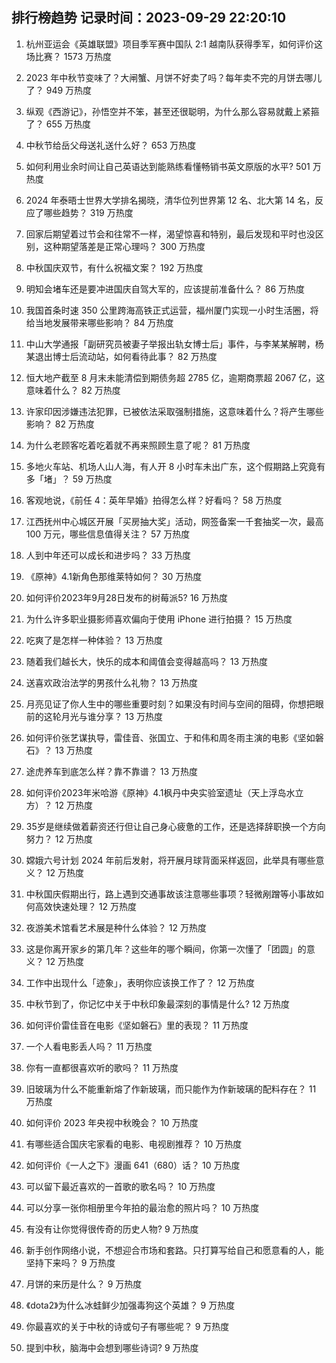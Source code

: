
## 排行榜趋势 记录时间：2023-09-29 22:20:10
  
  1. 杭州亚运会《英雄联盟》项目季军赛中国队 2:1 越南队获得季军，如何评价这场比赛？ 1573 万热度
    
  2. 2023 年中秋节变味了？大闸蟹、月饼不好卖了吗？每年卖不完的月饼去哪儿了？ 949 万热度
    
  3. 纵观《西游记》，孙悟空并不笨，甚至还很聪明，为什么那么容易就戴上紧箍了？ 655 万热度
    
  4. 中秋节给岳父母送礼送什么好？ 653 万热度
    
  5. 如何利用业余时间让自己英语达到能熟练看懂畅销书英文原版的水平? 501 万热度
    
  6. 2024 年泰晤士世界大学排名揭晓，清华位列世界第 12 名、北大第 14 名，反应了哪些趋势？ 319 万热度
    
  7. 回家后期望着过节会和往常不一样，渴望惊喜和特别，最后发现和平时也没区别，这种期望落差是正常心理吗？ 300 万热度
    
  8. 中秋国庆双节，有什么祝福文案？ 192 万热度
    
  9. 明知会堵车还是要冲进国庆自驾大军的，应该提前准备什么？ 86 万热度
    
  10. 我国首条时速 350 公里跨海高铁正式运营，福州厦门实现一小时生活圈，将给当地发展带来哪些影响？ 84 万热度
    
  11. 中山大学通报「副研究员被妻子举报出轨女博士后」事件，与李某某解聘，杨某退出博士后流动站，如何看待此事？ 82 万热度
    
  12. 恒大地产截至 8 月末未能清偿到期债务超 2785 亿，逾期商票超 2067 亿，这意味着什么？ 82 万热度
    
  13. 许家印因涉嫌违法犯罪，已被依法采取强制措施，这意味着什么？将产生哪些影响？ 82 万热度
    
  14. 为什么老顾客吃着吃着就不再来照顾生意了呢？ 81 万热度
    
  15. 多地火车站、机场人山人海，有人开 8 小时车未出广东，这个假期路上究竟有多「堵」？ 59 万热度
    
  16. 客观地说，《前任 4：英年早婚》拍得怎么样？好看吗？ 58 万热度
    
  17. 江西抚州中心城区开展「买房抽大奖」活动，网签备案一千套抽奖一次，最高 100 万元，哪些信息值得关注？ 57 万热度
    
  18. 人到中年还可以成长和进步吗？ 33 万热度
    
  19. 《原神》4.1新角色那维莱特如何？ 30 万热度
    
  20. 如何评价2023年9月28日发布的树莓派5? 16 万热度
    
  21. 为什么许多职业摄影师喜欢偏向于使用 iPhone 进行拍摄？ 15 万热度
    
  22. 吃爽了是怎样一种体验？ 13 万热度
    
  23. 随着我们越长大，快乐的成本和阈值会变得越高吗？ 13 万热度
    
  24. 送喜欢政治法学的男孩什么礼物？ 13 万热度
    
  25. 月亮见证了你人生中的哪些重要时刻？如果没有时间与空间的阻碍，你想把眼前的这轮月光与谁分享？ 13 万热度
    
  26. 如何评价张艺谋执导，雷佳音、张国立、于和伟和周冬雨主演的电影《坚如磐石》？ 13 万热度
    
  27. 途虎养车到底怎么样？靠不靠谱？ 13 万热度
    
  28. 如何评价2023年米哈游《原神》4.1枫丹中央实验室遗址（天上浮岛水立方）？ 12 万热度
    
  29. 35岁是继续做着薪资还行但让自己身心疲惫的工作，还是选择辞职换一个方向努力？ 12 万热度
    
  30. 嫦娥六号计划 2024 年前后发射，将开展月球背面采样返回，此举具有哪些意义？ 12 万热度
    
  31. 中秋国庆假期出行，路上遇到交通事故该注意哪些事项？轻微剐蹭等小事故如何高效快速处理？ 12 万热度
    
  32. 夜游美术馆看艺术展是种什么体验？ 12 万热度
    
  33. 这是你离开家乡的第几年？这些年的哪个瞬间，你第一次懂了「团圆」的意义？ 12 万热度
    
  34. 工作中出现什么「迹象」，表明你应该换工作了？ 12 万热度
    
  35. 中秋节到了，你记忆中关于中秋印象最深刻的事情是什么? 12 万热度
    
  36. 如何评价雷佳音在电影《坚如磐石》里的表现？ 11 万热度
    
  37. 一个人看电影丢人吗？ 11 万热度
    
  38. 你有一直都很喜欢听的歌吗？ 11 万热度
    
  39. 旧玻璃为什么不能重新熔了作新玻璃，而只能作为作新玻璃的配料存在？ 11 万热度
    
  40. 如何评价 2023 年央视中秋晚会？ 10 万热度
    
  41. 有哪些适合国庆宅家看的电影、电视剧推荐？ 10 万热度
    
  42. 如何评价《一人之下》漫画 641（680）话？ 10 万热度
    
  43. 可以留下最近喜欢的一首歌的歌名吗？ 10 万热度
    
  44. 可以分享一张你相册里今年拍的最治愈的照片吗？ 10 万热度
    
  45. 有没有让你觉得很传奇的历史人物? 9 万热度
    
  46. 新手创作网络小说，不想迎合市场和套路。只打算写给自己和愿意看的人，能坚持下来吗？ 9 万热度
    
  47. 月饼的来历是什么？ 9 万热度
    
  48. 《dota2》为什么冰蛙鲜少加强毒狗这个英雄？ 9 万热度
    
  49. 你最喜欢的关于中秋的诗或句子有哪些呢？ 9 万热度
    
  50. 提到中秋，脑海中会想到哪些诗词? 9 万热度
    